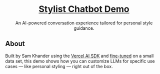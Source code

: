 <a href="">
  <h1 align="center">Stylist Chatbot Demo</h1>
</a>

<p align="center">
  An AI-powered conversation experience tailored for personal style guidance.
</p>

## About

Built by Sam Khander using the [Vercel AI SDK](https://sdk.vercel.ai/docs) and [fine-tuned](https://openai.com/blog/gpt-3-5-turbo-fine-tuning-and-api-updates) on a small data set, this demo shows how you can customize LLMs for specific use cases — like personal styling — right out of the box.
